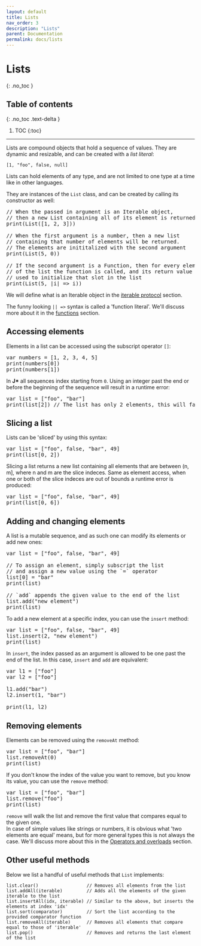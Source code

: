 ```yaml
---
layout: default
title: Lists
nav_order: 3
description: "Lists"
parent: Documentation
permalink: docs/lists
---
```


# Lists
{: .no_toc }

## Table of contents
{: .no_toc .text-delta }

1. TOC
{:toc}

---

Lists are compound objects that hold a sequence of values. They are dynamic and resizable, and can
be created with a *list literal*:
```jstar
[1, "foo", false, null]
```

Lists can hold elements of any type, and are not limited to one type at a time like in other 
languages.

They are instances of the `List` class, and can be created by calling its constructor as well:
<pre class='runnable-snippet'>
// When the passed in argument is an Iterable object, 
// then a new List containing all of its element is returned
print(List([1, 2, 3]))

// When the first argument is a number, then a new list 
// containing that number of elements will be returned.
// The elements are inititalized with the second argument
print(List(5, 0))

// If the second argument is a Function, then for every element 
// of the list the function is called, and its return value is 
// used to initialize that slot in the list
print(List(5, |i| => i))
</pre>

We will define what is an Iterable object in the [iterable protocol](iterable-protocol) section.
 
The funny looking `|| =>` syntax is called a 'function literal'. We'll discuss more about it in the 
[functions](functions) section.

## Accessing elements

Elements in a list can be accessed using the subscript operator `[]`:
<pre class='runnable-snippet'>
var numbers = [1, 2, 3, 4, 5]
print(numbers[0])
print(numbers[1])
</pre>

In **J\*** all sequences index starting from `0`. Using an integer past the end or before the
beginning of the sequence will result in a runtime error:
<pre class='runnable-snippet'>
var list = ["foo", "bar"]
print(list[2]) // The list has only 2 elements, this will fail
</pre>

## Slicing a list

Lists can be 'sliced' by using this syntax:
<pre class='runnable-snippet'>
var list = ["foo", false, "bar", 49]
print(list[0, 2])
</pre>

Slicing a list returns a new list containing all elements that are between (n, m], where n and m are
the slice indeces. Same as element access, when one or both of the slice indeces are out of bounds
a runtime error is produced:
<pre class='runnable-snippet'>
var list = ["foo", false, "bar", 49]
print(list[0, 6])
</pre>

## Adding and changing elements

A list is a mutable sequence, and as such one can modify its elements or add new ones:
<pre class='runnable-snippet'>
var list = ["foo", false, "bar", 49]

// To assign an element, simply subscript the list
// and assign a new value using the `=` operator
list[0] = "bar"
print(list)

// `add` appends the given value to the end of the list
list.add("new element")
print(list)
</pre>

To add a new element at a specific index, you can use the `insert` method:
<pre class='runnable-snippet'>
var list = ["foo", false, "bar", 49]
list.insert(2, "new element")
print(list)
</pre>

In `insert`, the index passed as an argument is allowed to be one past the end of the list. In this
case, `insert` and `add` are equivalent:
<pre class='runnable-snippet'>
var l1 = ["foo"]
var l2 = ["foo"]

l1.add("bar")
l2.insert(1, "bar")

print(l1, l2)
</pre>

## Removing elements

Elements can be removed using the `removeAt` method:
<pre class='runnable-snippet'>
var list = ["foo", "bar"]
list.removeAt(0)
print(list)
</pre>

If you don't know the index of the value you want to remove, but you know its value, you can use the
`remove` method:
<pre class='runnable-snippet'>
var list = ["foo", "bar"]
list.remove("foo")
print(list)
</pre>

`remove` will walk the list and remove the first value that compares equal to the given one.  
In case of simple values like strings or numbers, it is obvious what 'two elements are equal' means,
but for more general types this is not always the case. We'll discuss more about this in the 
[Operators and overloads](operators-and-overloads) section.

## Other useful methods
Below we list a handful of useful methods that `List` implements:
```jstar
list.clear()                  // Removes all elements from the list
list.addAll(iterable)         // Adds all the elements of the given iterable to the list
list.insertAll(idx, iterable) // Similar to the above, but inserts the elements at index 'idx'
list.sort(comparator)         // Sort the list according to the provided comparator function
list.removeAll(iterable)      // Removes all elements that compare equal to those of 'iterable'
list.pop()                    // Removes and returns the last element of the list
```
